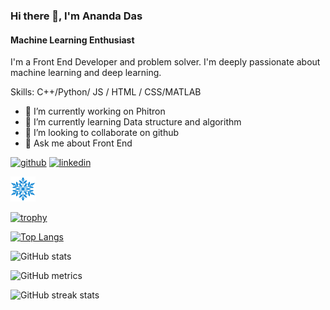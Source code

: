 
### Hi there 👋, I'm Ananda Das
#### Machine Learning Enthusiast


I'm a Front End Developer and problem solver. I'm deeply passionate about machine learning and deep learning.

Skills: C++/Python/ JS / HTML / CSS/MATLAB

- 🔭 I’m currently working on Phitron 
- 🌱 I’m currently learning Data structure and algorithm 
- 👯 I’m looking to collaborate on github 
- 💬 Ask me about Front End 


[<img src='https://cdn.jsdelivr.net/npm/simple-icons@3.0.1/icons/github.svg' alt='github' height='40'>](https://github.com/Ananda-01)  [<img src='https://cdn.jsdelivr.net/npm/simple-icons@3.0.1/icons/linkedin.svg' alt='linkedin' height='40'>](https://www.linkedin.com/in/https://www.linkedin.com/in/ananda-das-32920b216//)  

<a href='https://archiveprogram.github.com/'><img src='https://raw.githubusercontent.com/acervenky/animated-github-badges/master/assets/acbadge.gif' width='40' height='40'></a> 

[![trophy](https://github-profile-trophy.vercel.app/?username=Ananda-01)](https://github.com/ryo-ma/github-profile-trophy)

[![Top Langs](https://github-readme-stats.vercel.app/api/top-langs/?username=Ananda-01)](https://github.com/anuraghazra/github-readme-stats)

![GitHub stats](https://github-readme-stats.vercel.app/api?username=Ananda-01&show_icons=true&count_private=true)  

![GitHub metrics](https://metrics.lecoq.io/Ananda-01)  

![GitHub streak stats](https://streak-stats.demolab.com/?user=Ananda-01)  

